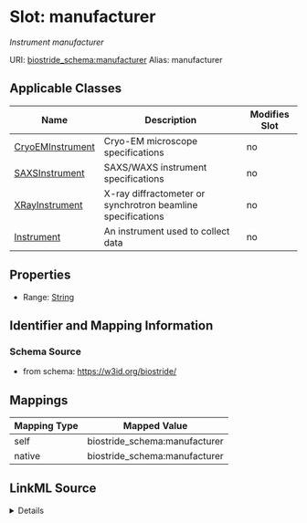 

# Slot: manufacturer 


_Instrument manufacturer_





URI: [biostride_schema:manufacturer](https://w3id.org/biostride/schema/manufacturer)
Alias: manufacturer

<!-- no inheritance hierarchy -->





## Applicable Classes

| Name | Description | Modifies Slot |
| --- | --- | --- |
| [CryoEMInstrument](CryoEMInstrument.md) | Cryo-EM microscope specifications |  no  |
| [SAXSInstrument](SAXSInstrument.md) | SAXS/WAXS instrument specifications |  no  |
| [XRayInstrument](XRayInstrument.md) | X-ray diffractometer or synchrotron beamline specifications |  no  |
| [Instrument](Instrument.md) | An instrument used to collect data |  no  |






## Properties

* Range: [String](String.md)




## Identifier and Mapping Information






### Schema Source


* from schema: https://w3id.org/biostride/




## Mappings

| Mapping Type | Mapped Value |
| ---  | ---  |
| self | biostride_schema:manufacturer |
| native | biostride_schema:manufacturer |




## LinkML Source

<details>
```yaml
name: manufacturer
description: Instrument manufacturer
from_schema: https://w3id.org/biostride/
rank: 1000
alias: manufacturer
owner: Instrument
domain_of:
- Instrument
range: string

```
</details>